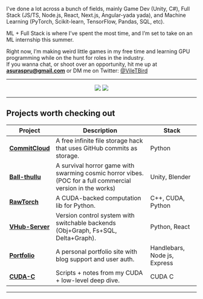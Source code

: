 

I've done a lot across a bunch of fields, mainly Game Dev (Unity, C#), Full Stack (JS/TS, Node.js, React, Next.js, Angular-yada yada), and Machine Learning (PyTorch, Scikit-learn, TensorFlow, Pandas, SQL, etc).  

ML + Full Stack is where I’ve spent the most time, and I’m set to take on an ML internship this summer.

Right now, I’m making weird little games in my free time and learning GPU programming while on the hunt for roles in the industry.  
If you wanna chat, or shoot over an opportunity, hit me up at **asuraspru@gmail.com** or DM me on Twitter:  <a href="https://twitter.com/viletbird" target="_blank">@VileTBird</a>

---

<p align="center">
  <img src="https://github-readme-stats.vercel.app/api?username=bozo10n&show_icons=true&theme=radical&hide_title=true&hide_rank=true&custom_title=Stats&card_width=400" />
  <img src="https://github-readme-stats.vercel.app/api/top-langs/?username=bozo10n&layout=compact&theme=radical&card_width=400" />
</p>

---

## Projects worth checking out

| Project | Description | Stack |
|--------|-------------|-------|
| **[CommitCloud](https://github.com/VileTBird/CommitCloud)** | A free infinite file storage hack that uses GitHub commits as storage. | Python |
| **[Ball-thullu](https://github.com/VileTBird/Ball-thullu)** | A survival horror game with swarming cosmic horror vibes. (POC for a full commercial version in the works) | Unity, Blender |
| **[RawTorch](https://github.com/VileTBird/RawTorch)** | A CUDA-backed computation lib for Python. | C++, CUDA, Python |
| **[VHub-Server](https://github.com/VileTBird/VHub-Server)** | Version control system with switchable backends (Obj+Graph, Fs+SQL, Delta+Graph). | Python, React |
| **[Portfolio](https://github.com/VileTBird/Portfolio)** | A personal portfolio site with blog support and user auth. | Handlebars, Node js, Express |
| **[CUDA-C](https://github.com/VileTBird/CUDA-C)** | Scripts + notes from my CUDA + low-level deep dive. | CUDA C |

---
